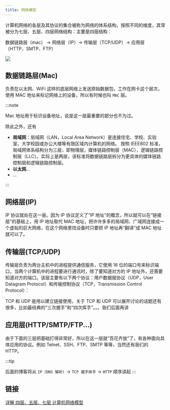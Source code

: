 ```yaml
---
title: 网络模型
---
```


计算机网络的各层及其协议的集合被称为网络的体系结构，按照不同的维度，其常被分为七层、五层、四层网络结构：主要是四层结构：

<p class='mgreen'>数据链路层（mac） -> 网络层（IP）-> 传输层（TCP/UDP）-> 应用层（HTTP、SMTP、FTP）</p>

![](https://gitee.com/alvin0216/cdn/raw/master/img/http/network-model.png)

## 数据链路层(Mac)

负责在以太网、WiFi 这样的底层网络上发送原始数据包，工作在网卡这个层次，使用 MAC 地址来标记网络上的设备，所以有时候也叫 `MAC` 层。

:::note

Mac 地址用于标识设备地址，说是这一层最重要的部分也不为过。

除此之外，还有

- **局域网**：局域网（LAN，Local Area Network）是连接住宅、学校、实验室、大学校园或办公大楼等有限区域内计算机的网络。 按照 IEEE802 标准，局域网体系结构分为三层，即物理层，媒体链路控制层（MAC），逻辑链路控制层（LLC）。实际上是两层，该标准将数据链路层拆分为更具体的媒体链路控制层和逻辑链路控制层。
- **以太网**...
- ...

:::

## 网络层(IP)

IP 协议就处在这一层。因为 IP 协议定义了“IP 地址”的概念，所以就可以在“链接层”的基础上，用 IP 地址取代 MAC 地址，把许许多多的局域网、广域网连接成一个虚拟的巨大网络，在这个网络里找设备时只要把 IP 地址再“翻译”成 MAC 地址就可以了。

## 传输层(TCP/UDP)

传输层负责为两台主机中的进程提供通信服务，它使用 16 位的端口号来标识端口，当两个计算机中的进程要进行通讯时，除了要知道对方的 IP 地址外，还需要知道对方的端口。该层主要有以下两个协议：用户数据报协议（UDP，User Datagram Protocol）和传输控制协议（TCP，Transmission Control Protocol）：

TCP 和 UDP 是用以建立链接使用，关于 TCP 和 UDP 可以展开讨论的话题还有很多，比如最经典的“三次握手”和“四次挥手”。。。我们后面再讲

## 应用层(HTTP/SMTP/FTP...)

由于下面的三层把基础打得非常好，所以在这一层就“百花齐放”了，有各种面向具体应用的协议。例如 Telnet、SSH、FTP、SMTP 等等，当然还有我们的 HTTP。

:::tip

后面的博客将从 `IP（DNS 解析）`-> `TCP 握手挥手` -> `HTTP` 顺序讲起
:::

## 链接

[详解 四层、五层、七层 计算机网络模型](https://juejin.im/post/6844904049800642568)
